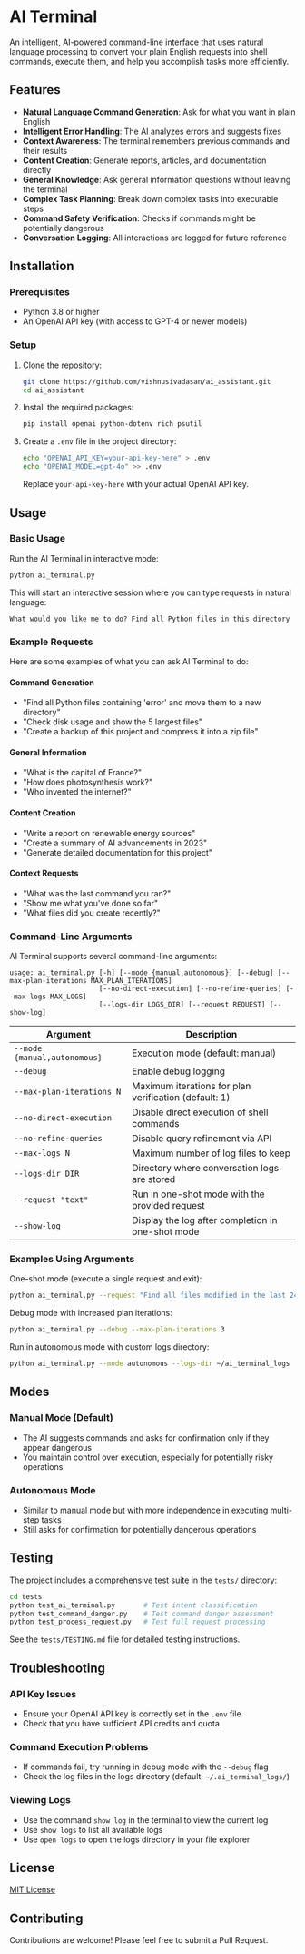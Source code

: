 # AI Terminal

An intelligent, AI-powered command-line interface that uses natural language processing to convert your plain English requests into shell commands, execute them, and help you accomplish tasks more efficiently.

## Features

- **Natural Language Command Generation**: Ask for what you want in plain English
- **Intelligent Error Handling**: The AI analyzes errors and suggests fixes
- **Context Awareness**: The terminal remembers previous commands and their results
- **Content Creation**: Generate reports, articles, and documentation directly
- **General Knowledge**: Ask general information questions without leaving the terminal
- **Complex Task Planning**: Break down complex tasks into executable steps
- **Command Safety Verification**: Checks if commands might be potentially dangerous
- **Conversation Logging**: All interactions are logged for future reference

## Installation

### Prerequisites

- Python 3.8 or higher
- An OpenAI API key (with access to GPT-4 or newer models)

### Setup

1. Clone the repository:
   ```bash
   git clone https://github.com/vishnusivadasan/ai_assistant.git
   cd ai_assistant
   ```

2. Install the required packages:
   ```bash
   pip install openai python-dotenv rich psutil
   ```

3. Create a `.env` file in the project directory:
   ```bash
   echo "OPENAI_API_KEY=your-api-key-here" > .env
   echo "OPENAI_MODEL=gpt-4o" >> .env
   ```
   Replace `your-api-key-here` with your actual OpenAI API key.

## Usage

### Basic Usage

Run the AI Terminal in interactive mode:

```bash
python ai_terminal.py
```

This will start an interactive session where you can type requests in natural language:

```
What would you like me to do? Find all Python files in this directory
```

### Example Requests

Here are some examples of what you can ask AI Terminal to do:

#### Command Generation
- "Find all Python files containing 'error' and move them to a new directory"
- "Check disk usage and show the 5 largest files"
- "Create a backup of this project and compress it into a zip file"

#### General Information
- "What is the capital of France?"
- "How does photosynthesis work?"
- "Who invented the internet?"

#### Content Creation
- "Write a report on renewable energy sources"
- "Create a summary of AI advancements in 2023"
- "Generate detailed documentation for this project"

#### Context Requests
- "What was the last command you ran?"
- "Show me what you've done so far"
- "What files did you create recently?"

### Command-Line Arguments

AI Terminal supports several command-line arguments:

```
usage: ai_terminal.py [-h] [--mode {manual,autonomous}] [--debug] [--max-plan-iterations MAX_PLAN_ITERATIONS]
                      [--no-direct-execution] [--no-refine-queries] [--max-logs MAX_LOGS]
                      [--logs-dir LOGS_DIR] [--request REQUEST] [--show-log]
```

| Argument | Description |
|----------|-------------|
| `--mode {manual,autonomous}` | Execution mode (default: manual) |
| `--debug` | Enable debug logging |
| `--max-plan-iterations N` | Maximum iterations for plan verification (default: 1) |
| `--no-direct-execution` | Disable direct execution of shell commands |
| `--no-refine-queries` | Disable query refinement via API |
| `--max-logs N` | Maximum number of log files to keep |
| `--logs-dir DIR` | Directory where conversation logs are stored |
| `--request "text"` | Run in one-shot mode with the provided request |
| `--show-log` | Display the log after completion in one-shot mode |

### Examples Using Arguments

One-shot mode (execute a single request and exit):
```bash
python ai_terminal.py --request "Find all files modified in the last 24 hours"
```

Debug mode with increased plan iterations:
```bash
python ai_terminal.py --debug --max-plan-iterations 3
```

Run in autonomous mode with custom logs directory:
```bash
python ai_terminal.py --mode autonomous --logs-dir ~/ai_terminal_logs
```

## Modes

### Manual Mode (Default)
- The AI suggests commands and asks for confirmation only if they appear dangerous
- You maintain control over execution, especially for potentially risky operations

### Autonomous Mode
- Similar to manual mode but with more independence in executing multi-step tasks
- Still asks for confirmation for potentially dangerous operations

## Testing

The project includes a comprehensive test suite in the `tests/` directory:

```bash
cd tests
python test_ai_terminal.py       # Test intent classification
python test_command_danger.py    # Test command danger assessment
python test_process_request.py   # Test full request processing
```

See the `tests/TESTING.md` file for detailed testing instructions.

## Troubleshooting

### API Key Issues
- Ensure your OpenAI API key is correctly set in the `.env` file
- Check that you have sufficient API credits and quota

### Command Execution Problems
- If commands fail, try running in debug mode with the `--debug` flag
- Check the log files in the logs directory (default: `~/.ai_terminal_logs/`)

### Viewing Logs
- Use the command `show log` in the terminal to view the current log
- Use `show logs` to list all available logs
- Use `open logs` to open the logs directory in your file explorer

## License

[MIT License](LICENSE)

## Contributing

Contributions are welcome! Please feel free to submit a Pull Request.
